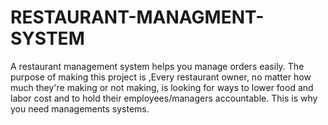 # RESTAURANT-MANAGMENT-SYSTEM
A restaurant management system helps you manage orders easily. The purpose of making this project is ,Every restaurant owner, no matter how much they're making or not making, is looking for ways to lower food and labor cost and to hold their employees/managers accountable. This is why you need  managements systems.
